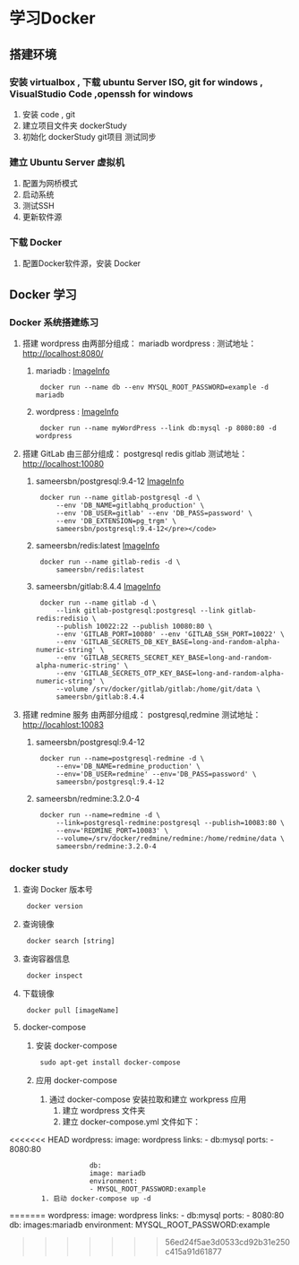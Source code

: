 # 学习Docker
## 搭建环境
### 安装 virtualbox , 下载 ubuntu Server ISO, git for windows , VisualStudio Code ,openssh for windows
1. 安装 code , git
1. 建立项目文件夹 dockerStudy
1. 初始化 dockerStudy git项目 测试同步
### 建立 Ubuntu Server 虚拟机
1. 配置为网桥模式
1. 启动系统
1. 测试SSH
1. 更新软件源
### 下载 Docker
1. 配置Docker软件源，安装 Docker
## Docker 学习
### Docker 系统搭建练习
1. 搭建 wordpress 由两部分组成： mariadb wordpress : 测试地址：[http://localhost:8080/](http://localhost:8080/) 
    1. mariadb : [ImageInfo](https://dashboard.daocloud.io/packages/b58db9a4-a808-4611-aaf0-d01e0acc0c5b)
        
            docker run --name db --env MYSQL_ROOT_PASSWORD=example -d mariadb

    1. wordpress : [ImageInfo](https://dashboard.daocloud.io/packages/88b8f1e2-477d-49dd-ba3e-3466bfc2a489)
        
            docker run --name myWordPress --link db:mysql -p 8080:80 -d wordpress
    
1. 搭建 GitLab 由三部分组成： postgresql redis gitlab 测试地址：[http://localhost:10080](http://localhost:10080)
    
    1. sameersbn/postgresql:9.4-12 [ImageInfo](https://github.com/sameersbn/docker-postgresql/tree/9.4-12)
    
            docker run --name gitlab-postgresql -d \
                --env 'DB_NAME=gitlabhq_production' \
                --env 'DB_USER=gitlab' --env 'DB_PASS=password' \
                --env 'DB_EXTENSION=pg_trgm' \
                sameersbn/postgresql:9.4-12</pre></code>

    1. sameersbn/redis:latest [ImageInfo](https://store.docker.com/community/images/sameersbn/redis)
        
            docker run --name gitlab-redis -d \
                sameersbn/redis:latest
    
    1. sameersbn/gitlab:8.4.4 [ImageInfo](https://store.docker.com/community/images/sameersbn/gitlab)
        
            docker run --name gitlab -d \
                --link gitlab-postgresql:postgresql --link gitlab-redis:redisio \
                --publish 10022:22 --publish 10080:80 \
                --env 'GITLAB_PORT=10080' --env 'GITLAB_SSH_PORT=10022' \
                --env 'GITLAB_SECRETS_DB_KEY_BASE=long-and-random-alpha-numeric-string' \
                --env 'GITLAB_SECRETS_SECRET_KEY_BASE=long-and-random-alpha-numeric-string' \
                --env 'GITLAB_SECRETS_OTP_KEY_BASE=long-and-random-alpha-numeric-string' \
                --volume /srv/docker/gitlab/gitlab:/home/git/data \
                sameersbn/gitlab:8.4.4
1. 搭建 redmine 服务 由两部分组成： postgresql,redmine 测试地址：[http://locahlost:10083](http://locahlost:10083)
    1. sameersbn/postgresql:9.4-12
            
            docker run --name=postgresql-redmine -d \
                --env='DB_NAME=redmine_production' \
                --env='DB_USER=redmine' --env='DB_PASS=password' \
                sameersbn/postgresql:9.4-12
            
    1. sameersbn/redmine:3.2.0-4
            
            docker run --name=redmine -d \
                --link=postgresql-redmine:postgresql --publish=10083:80 \
                --env='REDMINE_PORT=10083' \
                --volume=/srv/docker/redmine/redmine:/home/redmine/data \
                sameersbn/redmine:3.2.0-4
### docker study
1. 查询 Docker 版本号

        docker version

1. 查询镜像

        docker search [string]

1. 查询容器信息

        docker inspect

1. 下载镜像

        docker pull [imageName]

1. docker-compose

    1. 安装 docker-compose

            sudo apt-get install docker-compose

    1. 应用 docker-compose
        1. 通过 docker-compose 安装拉取和建立 workpress 应用
            1. 建立 wordpress 文件夹
            1. 建立 docker-compose.yml 文件如下：

<<<<<<< HEAD
                        wordpress:
                        image: wordpress
                        links:
                        - db:mysql
                        ports:
                        - 8080:80

                        db:
                        image: mariadb
                        environment: 
                        - MYSQL_ROOT_PASSWORD:example
            1. 启动 docker-compose up -d
=======
                wordpress:
                image: wordpress
                links:
                - db:mysql
                ports:
                - 8080:80
                db:
                images:mariadb
                environment:
                MYSQL_ROOT_PASSWORD:example
>>>>>>> 56ed24f5ae3d0533cd92b31e250c415a91d61877
